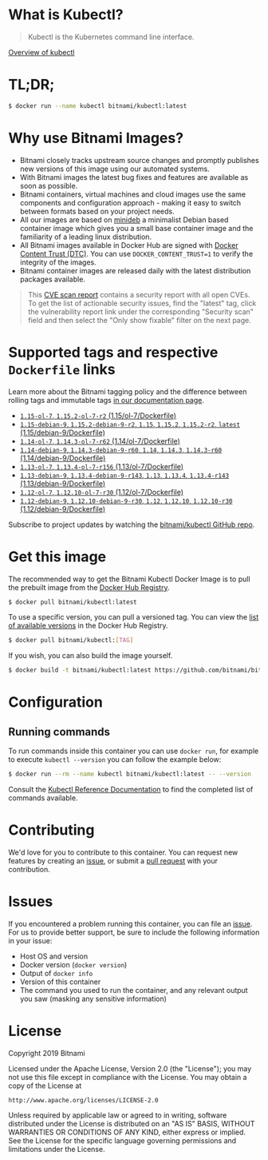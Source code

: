 
# What is Kubectl?

> Kubectl is the Kubernetes command line interface.

[Overview of kubectl](https://kubernetes.io/docs/reference/kubectl/overview/)

# TL;DR;

```bash
$ docker run --name kubectl bitnami/kubectl:latest
```

# Why use Bitnami Images?

* Bitnami closely tracks upstream source changes and promptly publishes new versions of this image using our automated systems.
* With Bitnami images the latest bug fixes and features are available as soon as possible.
* Bitnami containers, virtual machines and cloud images use the same components and configuration approach - making it easy to switch between formats based on your project needs.
* All our images are based on [minideb](https://github.com/bitnami/minideb) a minimalist Debian based container image which gives you a small base container image and the familiarity of a leading linux distribution.
* All Bitnami images available in Docker Hub are signed with [Docker Content Trust (DTC)](https://docs.docker.com/engine/security/trust/content_trust/). You can use `DOCKER_CONTENT_TRUST=1` to verify the integrity of the images.
* Bitnami container images are released daily with the latest distribution packages available.


> This [CVE scan report](https://quay.io/repository/bitnami/kubectl?tab=tags) contains a security report with all open CVEs. To get the list of actionable security issues, find the "latest" tag, click the vulnerability report link under the corresponding "Security scan" field and then select the "Only show fixable" filter on the next page.

# Supported tags and respective `Dockerfile` links

Learn more about the Bitnami tagging policy and the difference between rolling tags and immutable tags [in our documentation page](https://docs.bitnami.com/containers/how-to/understand-rolling-tags-containers/).


* [`1.15-ol-7`, `1.15.2-ol-7-r2` (1.15/ol-7/Dockerfile)](https://github.com/bitnami/bitnami-docker-kubectl/blob/1.15.2-ol-7-r2/1.15/ol-7/Dockerfile)
* [`1.15-debian-9`, `1.15.2-debian-9-r2`, `1.15`, `1.15.2`, `1.15.2-r2`, `latest` (1.15/debian-9/Dockerfile)](https://github.com/bitnami/bitnami-docker-kubectl/blob/1.15.2-debian-9-r2/1.15/debian-9/Dockerfile)
* [`1.14-ol-7`, `1.14.3-ol-7-r62` (1.14/ol-7/Dockerfile)](https://github.com/bitnami/bitnami-docker-kubectl/blob/1.14.3-ol-7-r62/1.14/ol-7/Dockerfile)
* [`1.14-debian-9`, `1.14.3-debian-9-r60`, `1.14`, `1.14.3`, `1.14.3-r60` (1.14/debian-9/Dockerfile)](https://github.com/bitnami/bitnami-docker-kubectl/blob/1.14.3-debian-9-r60/1.14/debian-9/Dockerfile)
* [`1.13-ol-7`, `1.13.4-ol-7-r156` (1.13/ol-7/Dockerfile)](https://github.com/bitnami/bitnami-docker-kubectl/blob/1.13.4-ol-7-r156/1.13/ol-7/Dockerfile)
* [`1.13-debian-9`, `1.13.4-debian-9-r143`, `1.13`, `1.13.4`, `1.13.4-r143` (1.13/debian-9/Dockerfile)](https://github.com/bitnami/bitnami-docker-kubectl/blob/1.13.4-debian-9-r143/1.13/debian-9/Dockerfile)
* [`1.12-ol-7`, `1.12.10-ol-7-r30` (1.12/ol-7/Dockerfile)](https://github.com/bitnami/bitnami-docker-kubectl/blob/1.12.10-ol-7-r30/1.12/ol-7/Dockerfile)
* [`1.12-debian-9`, `1.12.10-debian-9-r30`, `1.12`, `1.12.10`, `1.12.10-r30` (1.12/debian-9/Dockerfile)](https://github.com/bitnami/bitnami-docker-kubectl/blob/1.12.10-debian-9-r30/1.12/debian-9/Dockerfile)

Subscribe to project updates by watching the [bitnami/kubectl GitHub repo](https://github.com/bitnami/bitnami-docker-kubectl).

# Get this image

The recommended way to get the Bitnami Kubectl Docker Image is to pull the prebuilt image from the [Docker Hub Registry](https://hub.docker.com/r/bitnami/kubectl).

```bash
$ docker pull bitnami/kubectl:latest
```

To use a specific version, you can pull a versioned tag. You can view the [list of available versions](https://hub.docker.com/r/bitnami/kubectl/tags/) in the Docker Hub Registry.

```bash
$ docker pull bitnami/kubectl:[TAG]
```

If you wish, you can also build the image yourself.

```bash
$ docker build -t bitnami/kubectl:latest https://github.com/bitnami/bitnami-docker-kubectl.git
```

# Configuration

## Running commands

To run commands inside this container you can use `docker run`, for example to execute `kubectl --version` you can follow the example below:

```bash
$ docker run --rm --name kubectl bitnami/kubectl:latest -- --version
```

Consult the [Kubectl Reference Documentation](https://kubernetes.io/docs/reference/generated/kubectl/kubectl-commands) to find the completed list of commands available.

# Contributing

We'd love for you to contribute to this container. You can request new features by creating an [issue](https://github.com/bitnami/bitnami-docker-kubectl/issues), or submit a [pull request](https://github.com/bitnami/bitnami-docker-kubectl/pulls) with your contribution.

# Issues

If you encountered a problem running this container, you can file an [issue](https://github.com/bitnami/bitnami-docker-kubectl/issues). For us to provide better support, be sure to include the following information in your issue:

- Host OS and version
- Docker version (`docker version`)
- Output of `docker info`
- Version of this container
- The command you used to run the container, and any relevant output you saw (masking any sensitive information)

# License

Copyright 2019 Bitnami

Licensed under the Apache License, Version 2.0 (the "License");
you may not use this file except in compliance with the License.
You may obtain a copy of the License at

    http://www.apache.org/licenses/LICENSE-2.0

Unless required by applicable law or agreed to in writing, software
distributed under the License is distributed on an "AS IS" BASIS,
WITHOUT WARRANTIES OR CONDITIONS OF ANY KIND, either express or implied.
See the License for the specific language governing permissions and
limitations under the License.

